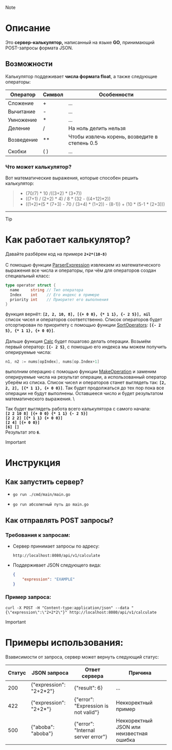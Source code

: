 >[!NOTE]
># **Описание**
>Это **сервер-калькулятор,** написанный на языке **GO**, принимающий POST-запросы формата JSON.
>
>## **Возможности**
>Калькулятор поддеживает **числа формата float**, а также следующие операторы:
>
> | Оператор | Символ | Особенности |
> | -------- | ------ | -------- |
> | Сложение | + | ... |
> | Вычитание | - | ... |
> | Умножение | * | ... |
> | Деление | / | На ноль делить нельзя |
> | Возведение | ** | Чтобы извлечь корень, возведите в степень 0.5 |
> | Скобки | ( ) | ... |
> ### **Что может калькулятор?**
> Вот математические выражения, которые способен решить калькулятор:
>> + (70/7) * 10 /((3+2) * (3+7))
>> + ((7+1) / (2+2) * 4) / 8 * (32 - ((4+12)*2))
>> + ((1+2)*(5 * (7+3) - 70 / (3+4) * (1+2)) - (8-1)) + (10 * (5-1 * (2+3)))
___
>[!TIP]
># **Как работает калькулятор?**
>Давайте разбёрем код на примере **`2+2*(10-8)`**\
>\
>С помощью функции [ParserExpression](pkg/parser.go) извлекаем из математического выражения все числа и операторы, при чём для операторов создан специальный класс:
>```go
>type operator struct {
>	name     string // Тип оператора
>	Index    int    // Его индекс в примере
>	priority int    // Приоритет его выполнения
>}
>```
> функция вернёт: **`[2, 2, 10, 8], [{+ 0 0}, {* 1 1}, {- 2 5}], nil`** список чисел и операторов соответственно. Список операторов будет отсортирован по приоритету с помощью функции [SortOperators](pkg/operator.go): **`[{- 2 5}, {* 1 1}, {+ 0 0}]`**.
>\
>\
> Дальше функция [Calc](calc/calc.go) будет пошагово делать операции. Возьмём первый оператор: **`[{- 2 5}`**, с помощью его индекса мы можем получить оперируемые числа:
>```go
>n1, n2 := nums[opIndex], nums[op.Index+1]
>```
>выполним операцию с помощью функции [MakeOperation](pkg/operator.go) и заменим оперируемые числа на результат операции, а использованный оператор уберём из списка. Список чисел и операторов станет выглядеть так: **`[2, 2, 2], [{* 1 1}, {+ 0 0}]`**. Так будет продолжаться до тех пор пока все операции не будут выполнены. Оставшееся число и будет результатом математического выражения.
>\
>
>Так будет выглядеть работа всего калькулятора с самого начала:\
>**`[2 2 10 8] [{+ 0 0} {* 1 1} {- 2 5}]`**\
>**`[2 2 2] [{* 1 1} {+ 0 0}]`**\
>**`[2 4] [{+ 0 0}]`**\
>**`[6] []`**\
>Результат это **`6`**.

>[!IMPORTANT]
># **Инструкция**
>## **Как запустить сервер?**
> + ```shell
>   go run ./cmd/main/main.go
>   ```
> + ```shell
>   go run абсолютный путь до main.go
>   ```
>
>## **Как отправлять POST запросы?**
>### **Требования к запросам:**
>+ Сервер принимает запросы по адресу:
>   ```shell
>   http://localhost:8080/api/v1/calculate
>   ```
>+ Поддерживает JSON следующего вида:
>   ```json
>   {
>       "expression": "EXAMPLE"    
>   }
>   ```
>### **Пример запроса:**
>```shell
>curl -X POST -H "Content-type:application/json" --data "{\"expression\":\"2+2*2\"}" http://localhost:8080/api/v1/calculate
>```

>[!IMPORTANT]
># **Примеры использования:**
> Взависимости от запроса, сервер может вернуть следующий статус:
>
> | Статус | JSON запроса | Ответ сервера | Причина |
> | ---- | --------- | ------ | ------ |
> | 200 | {"expression": "2+2*2"} | {"result": 6} | ... |
> | 422 | {"expression": "2+2*"} | {"error": "Expression is not valid"} | Неккоректный пример
> | 500 | {"aboba": "aboba"} | {"error": "Internal server error"} | Неккоректный JSON или неизвестная ошибка

